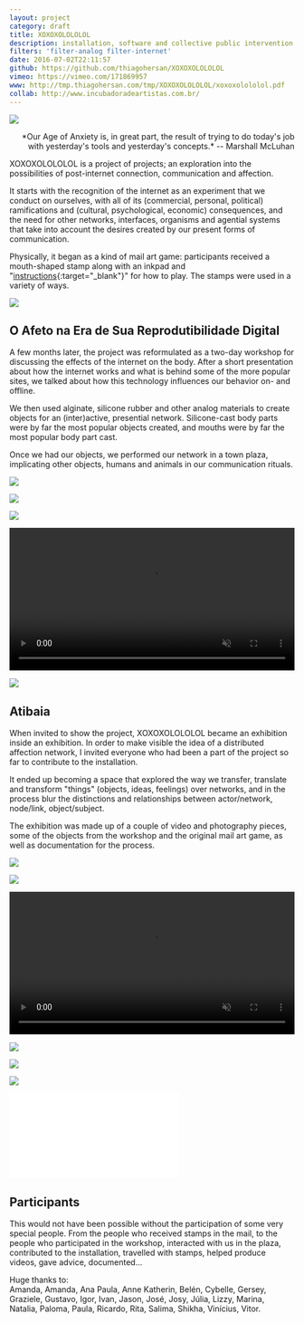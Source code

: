 ```yaml
---
layout: project
category: draft
title: XOXOXOLOLOLOL
description: installation, software and collective public intervention
filters: 'filter-analog filter-internet'
date: 2016-07-02T22:11:57
github: https://github.com/thiagohersan/XOXOXOLOLOLOL
vimeo: https://vimeo.com/171869957
www: http://tmp.thiagohersan.com/tmp/XOXOXOLOLOLOL/xoxoxolololol.pdf
collab: http://www.incubadoradeartistas.com.br/
---
```

![](/images/projects/xoxoxolololol/envelope02.jpg)

<div style="text-align:right;" markdown="1">
  *Our Age of Anxiety is, in great part, the result of trying to do today's job with yesterday's tools and yesterday's concepts.*  
  -- Marshall McLuhan
</div>

XOXOXOLOLOLOL is a project of projects; an exploration into the possibilities of post-internet connection, communication and affection.

It starts with the recognition of the internet as an experiment that we conduct on ourselves, with all of its (commercial, personal, political) ramifications and (cultural, psychological, economic) consequences, and the need for other networks, interfaces, organisms and agential systems that take into account the desires created by our present forms of communication.

Physically, it began as a kind of mail art game: participants received a mouth-shaped stamp along with an inkpad and "[instructions](/images/projects/xoxoxolololol/A6_regras.pdf){:target="_blank"}" for how to play. The stamps were used in a variety of ways.

![](/images/projects/xoxoxolololol/envelope00.jpg)

## O Afeto na Era de Sua Reprodutibilidade Digital
A few months later, the project was reformulated as a two-day workshop for discussing the effects of the internet on the body. After a short presentation about how the internet works and what is behind some of the more popular sites, we talked about how this technology influences our behavior on- and offline.

We then used alginate, silicone rubber and other analog materials to create objects for an (inter)active, presential network. Silicone-cast body parts were by far the most popular objects created, and mouths were by far the most popular body part cast.

Once we had our objects, we performed our network in a town plaza, implicating other objects, humans and animals in our communication rituals.

![](/images/projects/xoxoxolololol/workshop01.jpg)

![](/images/projects/xoxoxolololol/workshop04.jpg)

![](/images/projects/xoxoxolololol/workshop06.jpg)

<video loop autoplay muted width="100%">
  <source src="/images/projects/xoxoxolololol/workshop08.webm" type="video/webm">
  <source src="/images/projects/xoxoxolololol/workshop08.mp4" type="video/mp4">
</video>

![](/images/projects/xoxoxolololol/workshop09.jpg)

## Atibaia
When invited to show the project, XOXOXOLOLOLOL became an exhibition inside an exhibition. In order to make visible the idea of a distributed affection network, I invited everyone who had been a part of the project so far to contribute to the installation.

It ended up becoming a space that explored the way we transfer, translate and transform "things" (objects, ideas, feelings) over networks, and in the process blur the distinctions and relationships between actor/network, node/link, object/subject.

The exhibition was made up of a couple of video and photography pieces, some of the objects from the workshop and the original mail art game, as well as documentation for the process.

![](/images/projects/xoxoxolololol/FATA00.jpg)

![](/images/projects/xoxoxolololol/FATA01.jpg)

<video loop autoplay muted width="100%">
  <source src="/images/projects/xoxoxolololol/FATA03.webm" type="video/webm">
  <source src="/images/projects/xoxoxolololol/FATA03.mp4" type="video/mp4">
</video>

![](/images/projects/xoxoxolololol/FATA04.jpg)

![](/images/projects/xoxoxolololol/FATA06.jpg)

![](/images/projects/xoxoxolololol/FATA07.jpg)

<div class="video-wrapper video-wrapper-16x9">
  <iframe src="//player.vimeo.com/video/171869957?title=0&amp;byline=0&amp;portrait=0&amp;color=ff0179" frameborder="0" webkitallowfullscreen="" mozallowfullscreen="" allowfullscreen=""></iframe>
</div>

## Participants
This would not have been possible without the participation of some very special people. From the people who received stamps in the mail, to the people who participated in the workshop, interacted with us in the plaza, contributed to the installation, travelled with stamps, helped produce videos, gave advice, documented... 

Huge thanks to:  
Amanda, Amanda, Ana Paula, Anne Katherin, Belén, Cybelle, Gersey, Graziele, Gustavo, Igor, Ivan, Jason, José, Josy, Júlia, Lizzy, Marina, Natalia, Paloma, Paula, Ricardo, Rita, Salima, Shikha, Vinícius, Vitor.